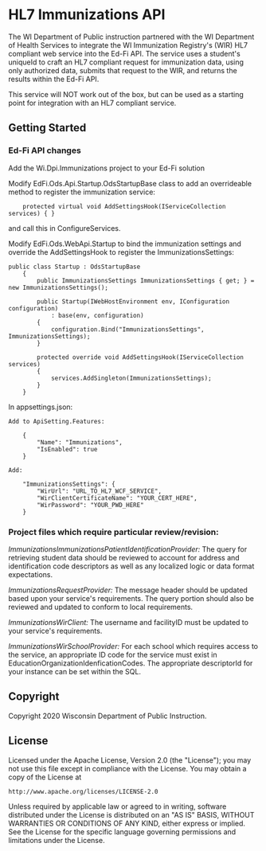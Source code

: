 ﻿# HL7 Immunizations API

The WI Department of Public instruction partnered with the WI Department of Health Services to integrate the WI Immunization Registry's (WIR) HL7 compliant web service into the Ed-Fi API.  The service uses a student's uniqueId to craft an HL7 compliant request for immunization data, using only authorized data, submits that request to the WIR, and returns the results within the Ed-Fi API.  

This service will NOT work out of the box, but can be used as a starting point for integration with an HL7 compliant service.   

## Getting Started
### Ed-Fi API changes
Add the Wi.Dpi.Immunizations project to your Ed-Fi solution

Modify EdFi.Ods.Api.Startup.OdsStartupBase class to add an overrideable method to register the immunization service:
```
	protected virtual void AddSettingsHook(IServiceCollection services) { } 
```
and call this in ConfigureServices.

Modify EdFi.Ods.WebApi.Startup to bind the immunization settings and override the AddSettingsHook to register the ImmunizationsSettings:
```
public class Startup : OdsStartupBase
    {
        public ImmunizationsSettings ImmunizationsSettings { get; } = new ImmunizationsSettings();

        public Startup(IWebHostEnvironment env, IConfiguration configuration)
            : base(env, configuration)
        {
            configuration.Bind("ImmunizationsSettings", ImmunizationsSettings);
        }

        protected override void AddSettingsHook(IServiceCollection services)
        {
            services.AddSingleton(ImmunizationsSettings);
        }
    }
```

In appsettings.json:

	Add to ApiSetting.Features:
```
	{
        "Name": "Immunizations",
        "IsEnabled": true
    }
```	
	Add:
```	
	"ImmunizationsSettings": {
		"WirUrl": "URL_TO_HL7_WCF_SERVICE",
		"WirClientCertificateName": "YOUR_CERT_HERE",
		"WirPassword": "YOUR_PWD_HERE"
	}
```

### Project files which require particular review/revision:

_ImmunizationsImmunizationsPatientIdentificationProvider:_
The query for retrieving student data should be reviewed to account for address and identification code descriptors as well as any localized logic or data format expectations. 

_ImmunizationsRequestProvider:_
The message header should be updated based upon your service's requirements.  The query portion should also be reviewed and updated to conform to local requirements. 

_ImmunizationsWirClient:_
The username and facilityID must be updated to your service's requirements.

_ImmunizationsWirSchoolProvider:_
For each school which requires access to the service, an appropriate ID code for the service must exist in  EducationOrganizationIdenficationCodes.  The appropriate descriptorId for your instance can be set within the SQL.
	

## Copyright
Copyright 2020 Wisconsin Department of Public Instruction.

## License
Licensed under the Apache License, Version 2.0 (the "License"); you may not use this file except in compliance with the License. You may obtain a copy of the License at

    http://www.apache.org/licenses/LICENSE-2.0

Unless required by applicable law or agreed to in writing, software distributed under the License is distributed on an "AS IS" BASIS, WITHOUT WARRANTIES OR CONDITIONS OF ANY KIND, either express or implied.
See the License for the specific language governing permissions and limitations under the License.
